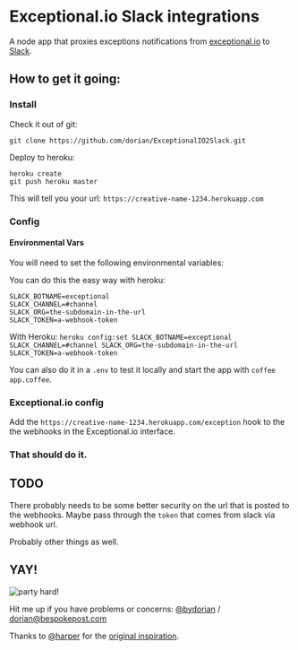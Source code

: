 # Exceptional.io Slack integrations

A node app that proxies exceptions notifications from [exceptional.io](https://www.exceptional.io) to [Slack](http://slack.com).

## How to get it going:

### Install

Check it out of git:

	git clone https://github.com/dorian/ExceptionalIO2Slack.git

Deploy to heroku:

	heroku create
	git push heroku master

This will tell you your url: `https://creative-name-1234.herokuapp.com`

### Config

#### Environmental Vars

You will need to set the following environmental variables:

You can do this the easy way with heroku:

	SLACK_BOTNAME=exceptional
	SLACK_CHANNEL=#channel
	SLACK_ORG=the-subdomain-in-the-url
	SLACK_TOKEN=a-webhook-token

With Heroku: `heroku config:set SLACK_BOTNAME=exceptional SLACK_CHANNEL=#channel SLACK_ORG=the-subdomain-in-the-url SLACK_TOKEN=a-webhook-token`

You can also do it in a `.env` to test it locally and start the app with `coffee app.coffee`.

### Exceptional.io config

Add the `https://creative-name-1234.herokuapp.com/exception` hook to the the webhooks in the Exceptional.io interface.

### That should do it.

## TODO

There probably needs to be some better security on the url that is posted to the webhooks. Maybe pass through the `token` that comes from slack via webhook url.

Probably other things as well.

## YAY!

![party hard!](http://i.imgur.com/1fbd1Ks.gif)

Hit me up if you have problems or concerns: [@bydorian](http://twitter.com/bydorian) / [dorian@bespokepost.com](mailto:dorian@bespokepost.com)

Thanks to [@harper](http://twitter.com/harper) for the [original inspiration](https://github.com/modestinc/CircleCI2Slack).
